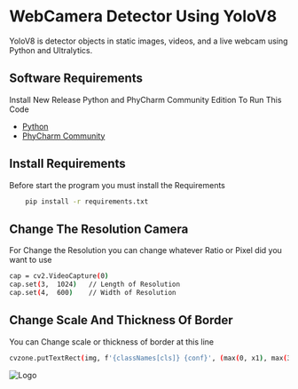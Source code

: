 
# WebCamera Detector Using YoloV8

YoloV8 is detector objects in static images, videos, and a live webcam using Python and Ultralytics.

## Software Requirements
Install New Release Python and PhyCharm Community Edition To Run This Code

- [Python](https://www.python.org/downloads/)
- [PhyCharm Community](https://www.jetbrains.com/pycharm/download/#section=windows)


## Install Requirements
Before start the program you must install the Requirements

```bash
    pip install -r requirements.txt
```
## Change The Resolution Camera
For Change the Resolution you can change whatever Ratio or Pixel did you want to use

```bash
cap = cv2.VideoCapture(0)
cap.set(3,  1024)   // Length of Resolution
cap.set(4,  600)    // Width of Resolution
```
## Change Scale And Thickness Of Border
You can Change scale or thickness of border at this line
```bash
cvzone.putTextRect(img, f'{classNames[cls]} {conf}', (max(0, x1), max(35, y1)),scale=0.9,thickness=2)
```

![Logo](https://i.pinimg.com/originals/7a/81/bf/7a81bf9cc1771a2409a7d2b38b2ba909.gif)


